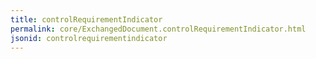 ```yaml
---
title: controlRequirementIndicator
permalink: core/ExchangedDocument.controlRequirementIndicator.html
jsonid: controlrequirementindicator
---
```

